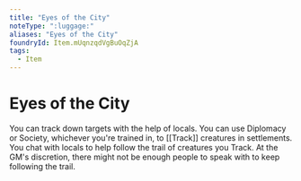```yaml
---
title: "Eyes of the City"
noteType: ":luggage:"
aliases: "Eyes of the City"
foundryId: Item.mUqnzqdVgBuOqZjA
tags:
  - Item
---
```


# Eyes of the City

You can track down targets with the help of locals. You can use Diplomacy or Society, whichever you're trained in, to [[Track]] creatures in settlements. You chat with locals to help follow the trail of creatures you Track. At the GM's discretion, there might not be enough people to speak with to keep following the trail.
